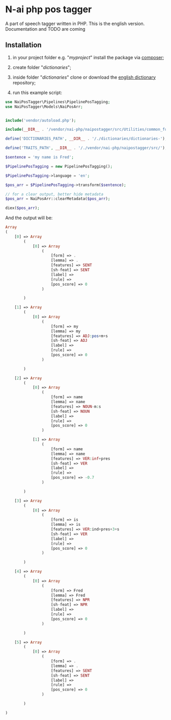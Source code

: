 # N-ai php pos tagger

A part of speech tagger written in PHP.
This is the english version. Documentation and TODO are coming

## Installation

1. in your project folder e.g. "_myproject_" install the package via [composer];

2. create folder "_dictionaries_";

3. inside folder "_dictionaries_" clone or download the [english dictionary] repository;

4. run this example script:

```php
use NaiPosTagger\Pipelines\PipelinePosTagging;
use NaiPosTagger\Models\NaiPosArr;


include('vendor/autoload.php');

include(__DIR__ . '/vendor/nai-php/naipostagger/src/Utilities/common_functions_helper.php');

define('DICTIONARIES_PATH', __DIR__ . '/./dictionaries/dictionaries-');

define('TRAITS_PATH', __DIR__ . '/./vendor/nai-php/naipostagger/src/');

$sentence = 'my name is Fred';

$PipelinePosTagging = new PipelinePosTagging();

$PipelinePosTagging->language = 'en';

$pos_arr = $PipelinePosTagging->transform($sentence);

// for a clear output, better hide metadata
$pos_arr = NaiPosArr::clearMetadata($pos_arr);

diex($pos_arr);

```


And the output will be:

```php
Array
(
    [0] => Array
        (
            [0] => Array
                (
                    [form] => .
                    [lemma] => .
                    [features] => SENT
                    [sh-feat] => SENT
                    [label] => 
                    [rule] => 
                    [pos_score] => 0
                )

        )

    [1] => Array
        (
            [0] => Array
                (
                    [form] => my
                    [lemma] => my
                    [features] => ADJ:pos+m+s
                    [sh-feat] => ADJ
                    [label] => 
                    [rule] => 
                    [pos_score] => 0
                )

        )

    [2] => Array
        (
            [0] => Array
                (
                    [form] => name
                    [lemma] => name
                    [features] => NOUN-m:s
                    [sh-feat] => NOUN
                    [label] => 
                    [rule] => 
                    [pos_score] => 0
                )

            [1] => Array
                (
                    [form] => name
                    [lemma] => name
                    [features] => VER:inf+pres
                    [sh-feat] => VER
                    [label] => 
                    [rule] => 
                    [pos_score] => -0.7
                )

        )

    [3] => Array
        (
            [0] => Array
                (
                    [form] => is
                    [lemma] => is
                    [features] => VER:ind+pres+3+s
                    [sh-feat] => VER
                    [label] => 
                    [rule] => 
                    [pos_score] => 0
                )

        )

    [4] => Array
        (
            [0] => Array
                (
                    [form] => Fred
                    [lemma] => Fred
                    [features] => NPR
                    [sh-feat] => NPR
                    [label] => 
                    [rule] => 
                    [pos_score] => 0
                )

        )

    [5] => Array
        (
            [0] => Array
                (
                    [form] => .
                    [lemma] => .
                    [features] => SENT
                    [sh-feat] => SENT
                    [label] => 
                    [rule] => 
                    [pos_score] => 0
                )

        )

)
```

[english dictionary]: https://github.com/nai-php/databases.git
[composer]: https://packagist.org/packages/nai-php/naipostagger